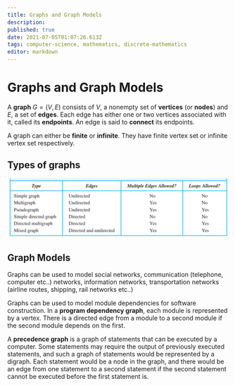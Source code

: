 ```yaml
---
title: Graphs and Graph Models
description: 
published: true
date: 2021-07-05T01:07:26.613Z
tags: computer-science, mathematics, discrete-mathematics
editor: markdown
---
```


# Graphs and Graph Models

A **graph** $G=(V, E)$ consists of $V$, a nonempty set of **vertices** (or **nodes**) and $E$, a set of **edges**. Each edge has either one or two vertices associated with it, called its **endpoints**. An edge is said to **connect** its endpoints.

A graph can either be **finite** or **infinite**. They have finite vertex set or infinite vertex set respectively.



## Types of graphs
![graph_terminology2.png](/graph_terminology2.png)

## Graph Models
Graphs can be used to model social networks, communication (telephone, computer etc..) networks, information networks, transportation networks (airline routes, shipping, rail networks etc..)

Graphs can be used to model module dependencies for software construction. In a **program dependency graph**, each module is represented by a vertex. There is a directed edge from a module to a second module if the second module depends on the first.

A **precedence graph** is a graph of statements that can be executed by a computer. Some statements may require the output of previously executed statements, and such a graph of statements would be represented by a digraph. Each statement would be a node in the graph, and there would be an edge from one statement to a second statement if the second statement cannot be executed before the first statement is.